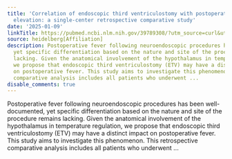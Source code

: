 ```yaml
---
title: 'Correlation of endoscopic third ventriculostomy with postoperative body temperature
  elevation: a single-center retrospective comparative study'
date: '2025-01-09'
linkTitle: https://pubmed.ncbi.nlm.nih.gov/39789308/?utm_source=curl&utm_medium=rss&utm_campaign=pubmed-2&utm_content=1FakS-2QOkCT8HsMOQP1bCRQ4YzyumYOmxmF0moLsQ3dFB1E9V&fc=20220326224207&ff=20250110170846&v=2.18.0.post9+e462414
source: heidelberg[Affiliation]
description: Postoperative fever following neuroendoscopic procedures has been well-documented,
  yet specific differentiation based on the nature and site of the procedure remains
  lacking. Given the anatomical involvement of the hypothalamus in temperature regulation,
  we propose that endoscopic third ventriculostomy (ETV) may have a distinct impact
  on postoperative fever. This study aims to investigate this phenomenon. This retrospective
  comparative analysis includes all patients who underwent ...
disable_comments: true
---
```

Postoperative fever following neuroendoscopic procedures has been well-documented, yet specific differentiation based on the nature and site of the procedure remains lacking. Given the anatomical involvement of the hypothalamus in temperature regulation, we propose that endoscopic third ventriculostomy (ETV) may have a distinct impact on postoperative fever. This study aims to investigate this phenomenon. This retrospective comparative analysis includes all patients who underwent ...